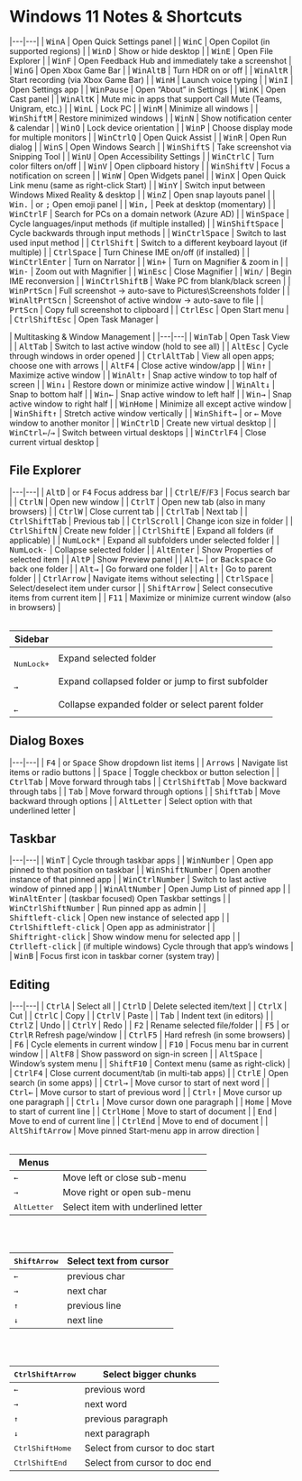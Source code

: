 # Windows 11 Notes & Shortcuts

|---|---|
| <kbd>Win</kbd><kbd>A</kbd> | Open Quick Settings panel |
| <kbd>Win</kbd><kbd>C</kbd> | Open Copilot (in supported regions) |
| <kbd>Win</kbd><kbd>D</kbd> | Show or hide desktop |
| <kbd>Win</kbd><kbd>E</kbd> | Open File Explorer |
| <kbd>Win</kbd><kbd>F</kbd> | Open Feedback Hub and immediately take a screenshot |
| <kbd>Win</kbd><kbd>G</kbd> | Open Xbox Game Bar |
| <kbd>Win</kbd><kbd>Alt</kbd><kbd>B</kbd> | Turn HDR on or off |
| <kbd>Win</kbd><kbd>Alt</kbd><kbd>R</kbd> | Start recording (via Xbox Game Bar) |
| <kbd>Win</kbd><kbd>H</kbd> | Launch voice typing |
| <kbd>Win</kbd><kbd>I</kbd> | Open Settings app |
| <kbd>Win</kbd><kbd>Pause</kbd> | Open “About” in Settings |
| <kbd>Win</kbd><kbd>K</kbd> | Open Cast panel |
| <kbd>Win</kbd><kbd>Alt</kbd><kbd>K</kbd> | Mute mic in apps that support Call Mute (Teams, Unigram, etc.) |
| <kbd>Win</kbd><kbd>L</kbd> | Lock PC |
| <kbd>Win</kbd><kbd>M</kbd> | Minimize all windows |
| <kbd>Win</kbd><kbd>Shift</kbd><kbd>M</kbd> | Restore minimized windows |
| <kbd>Win</kbd><kbd>N</kbd> | Show notification center & calendar |
| <kbd>Win</kbd><kbd>O</kbd> | Lock device orientation |
| <kbd>Win</kbd><kbd>P</kbd> | Choose display mode for multiple monitors |
| <kbd>Win</kbd><kbd>Ctrl</kbd><kbd>Q</kbd> | Open Quick Assist |
| <kbd>Win</kbd><kbd>R</kbd> | Open Run dialog |
| <kbd>Win</kbd><kbd>S</kbd> | Open Windows Search |
| <kbd>Win</kbd><kbd>Shift</kbd><kbd>S</kbd> | Take screenshot via Snipping Tool |
| <kbd>Win</kbd><kbd>U</kbd> | Open Accessibility Settings |
| <kbd>Win</kbd><kbd>Ctrl</kbd><kbd>C</kbd> | Turn color filters on/off |
| <kbd>Win</kbd><kbd>V</kbd> | Open clipboard history |
| <kbd>Win</kbd><kbd>Shift</kbd><kbd>V</kbd> | Focus a notification on screen |
| <kbd>Win</kbd><kbd>W</kbd> | Open Widgets panel |
| <kbd>Win</kbd><kbd>X</kbd> | Open Quick Link menu (same as right-click Start) |
| <kbd>Win</kbd><kbd>Y</kbd> | Switch input between Windows Mixed Reality & desktop |
| <kbd>Win</kbd><kbd>Z</kbd> | Open snap layouts panel |
| <kbd>Win</kbd><kbd>.</kbd> | or <kbd>;</kbd> Open emoji panel |
| <kbd>Win</kbd><kbd>,</kbd> | Peek at desktop (momentary) |
| <kbd>Win</kbd><kbd>Ctrl</kbd><kbd>F</kbd> | Search for PCs on a domain network (Azure AD) |
| <kbd>Win</kbd><kbd>Space</kbd> | Cycle languages/input methods (if multiple installed) |
| <kbd>Win</kbd><kbd>Shift</kbd><kbd>Space</kbd> | Cycle backwards through input methods |
| <kbd>Win</kbd><kbd>Ctrl</kbd><kbd>Space</kbd> | Switch to last used input method |
| <kbd>Ctrl</kbd><kbd>Shift</kbd> | Switch to a different keyboard layout (if multiple) |
| <kbd>Ctrl</kbd><kbd>Space</kbd> | Turn Chinese IME on/off (if installed) |
| <kbd>Win</kbd><kbd>Ctrl</kbd><kbd>Enter</kbd> | Turn on Narrator |
| <kbd>Win</kbd><kbd>+</kbd> | Turn on Magnifier & zoom in |
| <kbd>Win</kbd><kbd>-</kbd> | Zoom out with Magnifier |
| <kbd>Win</kbd><kbd>Esc</kbd> | Close Magnifier |
| <kbd>Win</kbd><kbd>/</kbd> | Begin IME reconversion |
| <kbd>Win</kbd><kbd>Ctrl</kbd><kbd>Shift</kbd><kbd>B</kbd> | Wake PC from blank/black screen |
| <kbd>Win</kbd><kbd>PrtScn</kbd> | Full screenshot → auto-save to Pictures\Screenshots folder |
| <kbd>Win</kbd><kbd>Alt</kbd><kbd>PrtScn</kbd> | Screenshot of active window → auto-save to file |
| <kbd>PrtScn</kbd> | Copy full screenshot to clipboard |
| <kbd>Ctrl</kbd><kbd>Esc</kbd> | Open Start menu |
| <kbd>Ctrl</kbd><kbd>Shift</kbd><kbd>Esc</kbd> | Open Task Manager |

| Multitasking & Window Management |
|---|---|
| <kbd>Win</kbd><kbd>Tab</kbd> | Open Task View |
| <kbd>Alt</kbd><kbd>Tab</kbd> | Switch to last active window (hold to see all) |
| <kbd>Alt</kbd><kbd>Esc</kbd> | Cycle through windows in order opened |
| <kbd>Ctrl</kbd><kbd>Alt</kbd><kbd>Tab</kbd> | View all open apps; choose one with arrows |
| <kbd>Alt</kbd><kbd>F4</kbd> | Close active window/app |
| <kbd>Win</kbd><kbd>↑</kbd> | Maximize active window |
| <kbd>Win</kbd><kbd>Alt</kbd><kbd>↑</kbd> | Snap active window to top half of screen |
| <kbd>Win</kbd><kbd>↓</kbd> | Restore down or minimize active window |
| <kbd>Win</kbd><kbd>Alt</kbd><kbd>↓</kbd> | Snap to bottom half |
| <kbd>Win</kbd><kbd>←</kbd> | Snap active window to left half |
| <kbd>Win</kbd><kbd>→</kbd> | Snap active window to right half |
| <kbd>Win</kbd><kbd>Home</kbd> | Minimize all except active window |
| <kbd>Win</kbd><kbd>Shift</kbd><kbd>↑</kbd> | Stretch active window vertically |
| <kbd>Win</kbd><kbd>Shift</kbd><kbd>→</kbd> | or <kbd>←</kbd> Move window to another monitor |
| <kbd>Win</kbd><kbd>Ctrl</kbd><kbd>D</kbd> | Create new virtual desktop |
| <kbd>Win</kbd><kbd>Ctrl</kbd><kbd>←</kbd>/<kbd>→</kbd> | Switch between virtual desktops |
| <kbd>Win</kbd><kbd>Ctrl</kbd><kbd>F4</kbd> | Close current virtual desktop |

## File Explorer

|---|---|
| <kbd>Alt</kbd><kbd>D</kbd> | or <kbd>F4</kbd> Focus address bar |
| <kbd>Ctrl</kbd><kbd>E</kbd>/<kbd>F</kbd>/<kbd>F3</kbd> | Focus search bar |
| <kbd>Ctrl</kbd><kbd>N</kbd> | Open new window |
| <kbd>Ctrl</kbd><kbd>T</kbd> | Open new tab (also in many browsers) |
| <kbd>Ctrl</kbd><kbd>W</kbd> | Close current tab |
| <kbd>Ctrl</kbd><kbd>Tab</kbd> | Next tab |
| <kbd>Ctrl</kbd><kbd>Shift</kbd><kbd>Tab</kbd> | Previous tab |
| <kbd>Ctrl</kbd><kbd>Scroll</kbd> | Change icon size in folder |
| <kbd>Ctrl</kbd><kbd>Shift</kbd><kbd>N</kbd> | Create new folder |
| <kbd>Ctrl</kbd><kbd>Shift</kbd><kbd>E</kbd> | Expand all folders (if applicable) |
| <kbd>NumLock</kbd><kbd>*</kbd> | Expand all subfolders under selected folder |
| <kbd>NumLock</kbd><kbd>-</kbd> | Collapse selected folder |
| <kbd>Alt</kbd><kbd>Enter</kbd> | Show Properties of selected item |
| <kbd>Alt</kbd><kbd>P</kbd> | Show Preview panel |
| <kbd>Alt</kbd><kbd>←</kbd> | or <kbd>Backspace</kbd> Go back one folder |
| <kbd>Alt</kbd><kbd>→</kbd> | Go forward one folder |
| <kbd>Alt</kbd><kbd>↑</kbd> | Go to parent folder |
| <kbd>Ctrl</kbd><kbd>Arrow</kbd> | Navigate items without selecting |
| <kbd>Ctrl</kbd><kbd>Space</kbd> | Select/deselect item under cursor |
| <kbd>Shift</kbd><kbd>Arrow</kbd> | Select consecutive items from current item |
| <kbd>F11</kbd> | Maximize or minimize current window (also in browsers) |
<br><br>

| Sidebar ||
|---|---|
| <br><kbd>NumLock</kbd><kbd>+</kbd> | Expand selected folder |
| <br><kbd>→</kbd> | Expand collapsed folder or jump to first subfolder |
| <br><kbd>←</kbd> | Collapse expanded folder or select parent folder |

## Dialog Boxes

|---|---|
| <kbd>F4</kbd> | or <kbd>Space</kbd> Show dropdown list items |
| <kbd>Arrows</kbd> | Navigate list items or radio buttons |
| <kbd>Space</kbd> | Toggle checkbox or button selection |
| <kbd>Ctrl</kbd><kbd>Tab</kbd> | Move forward through tabs |
| <kbd>Ctrl</kbd><kbd>Shift</kbd><kbd>Tab</kbd> | Move backward through tabs |
| <kbd>Tab</kbd> | Move forward through options |
| <kbd>Shift</kbd><kbd>Tab</kbd> | Move backward through options |
| <kbd>Alt</kbd><kbd>Letter</kbd> | Select option with that underlined letter |

## Taskbar

|---|---|
| <kbd>Win</kbd><kbd>T</kbd> | Cycle through taskbar apps |
| <kbd>Win</kbd><kbd>Number</kbd> | Open app pinned to that position on taskbar |
| <kbd>Win</kbd><kbd>Shift</kbd><kbd>Number</kbd> | Open another instance of that pinned app |
| <kbd>Win</kbd><kbd>Ctrl</kbd><kbd>Number</kbd> | Switch to last active window of pinned app |
| <kbd>Win</kbd><kbd>Alt</kbd><kbd>Number</kbd> | Open Jump List of pinned app |
| <kbd>Win</kbd><kbd>Alt</kbd><kbd>Enter</kbd> | (taskbar focused) Open Taskbar settings |
| <kbd>Win</kbd><kbd>Ctrl</kbd><kbd>Shift</kbd><kbd>Number</kbd> | Run pinned app as admin |
| <br><kbd>Shift</kbd><kbd>left-click</kbd> | Open new instance of selected app |
| <br><kbd>Ctrl</kbd><kbd>Shift</kbd><kbd>left-click</kbd> | Open app as administrator |
| <br><kbd>Shift</kbd><kbd>right-click</kbd></kbd> | Show window menu for selected app |
| <br><kbd>Ctrl</kbd><kbd>left-click</kbd> | (if multiple windows) Cycle through that app’s windows |
| <kbd>Win</kbd><kbd>B</kbd> | Focus first icon in taskbar corner (system tray) |

## Editing

|---|---|
| <kbd>Ctrl</kbd><kbd>A</kbd> | Select all |
| <kbd>Ctrl</kbd><kbd>D</kbd> | Delete selected item/text |
| <kbd>Ctrl</kbd><kbd>X</kbd> | Cut |
| <kbd>Ctrl</kbd><kbd>C</kbd> | Copy |
| <kbd>Ctrl</kbd><kbd>V</kbd> | Paste |
| <kbd>Tab</kbd> | Indent text (in editors) |
| <kbd>Ctrl</kbd><kbd>Z</kbd> | Undo |
| <kbd>Ctrl</kbd><kbd>Y</kbd> | Redo |
| <kbd>F2</kbd> | Rename selected file/folder |
| <kbd>F5</kbd> | or <kbd>Ctrl</kbd><kbd>R</kbd> Refresh page/window |
| <kbd>Ctrl</kbd><kbd>F5</kbd> | Hard refresh (in some browsers) |
| <kbd>F6</kbd> | Cycle elements in current window |
| <kbd>F10</kbd> | Focus menu bar in current window |
| <kbd>Alt</kbd><kbd>F8</kbd> | Show password on sign-in screen |
| <kbd>Alt</kbd><kbd>Space</kbd> | Window’s system menu |
| <kbd>Shift</kbd><kbd>F10</kbd> | Context menu (same as right-click) |
| <kbd>Ctrl</kbd><kbd>F4</kbd> | Close current document/tab (in multi-tab apps) |
| <kbd>Ctrl</kbd><kbd>E</kbd> | Open search (in some apps) |
| <kbd>Ctrl</kbd><kbd>→</kbd> | Move cursor to start of next word |
| <kbd>Ctrl</kbd><kbd>←</kbd> | Move cursor to start of previous word |
| <kbd>Ctrl</kbd><kbd>↑</kbd> | Move cursor up one paragraph |
| <kbd>Ctrl</kbd><kbd>↓</kbd> | Move cursor down one paragraph |
| <kbd>Home</kbd> | Move to start of current line |
| <kbd>Ctrl</kbd><kbd>Home</kbd> | Move to start of document |
| <kbd>End</kbd> | Move to end of current line |
| <kbd>Ctrl</kbd><kbd>End</kbd> | Move to end of document |
| <kbd>Alt</kbd><kbd>Shift</kbd><kbd>Arrow</kbd> | Move pinned Start-menu app in arrow direction |
<br><br>

| Menus ||
|---|---|
| <kbd>←</kbd> | Move left or close sub-menu |
| <kbd>→</kbd> | Move right or open sub-menu |
| <kbd>Alt</kbd><kbd>Letter</kbd> | Select item with underlined letter |

<br><br>

| <kbd>Shift</kbd><kbd>Arrow</kbd> | Select text from cursor |
|---|---|
| <kbd>←</kbd> | previous char |
| <kbd>→</kbd> | next char |
| <kbd>↑</kbd> | previous line |
| <kbd>↓</kbd> | next line |

<br><br>

| <kbd>Ctrl</kbd><kbd>Shift</kbd><kbd>Arrow</kbd> | Select bigger chunks |
|---|---|
| <kbd>←</kbd> | previous word |
| <kbd>→</kbd> | next word |
| <kbd>↑</kbd> | previous paragraph |
| <kbd>↓</kbd> | next paragraph |
| <kbd>Ctrl</kbd><kbd>Shift</kbd><kbd>Home</kbd> | Select from cursor to doc start |
| <kbd>Ctrl</kbd><kbd>Shift</kbd><kbd>End</kbd> | Select from cursor to doc end |
